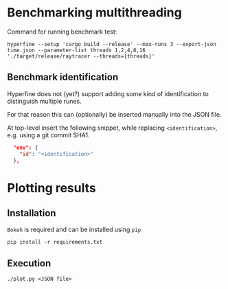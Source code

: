 # Benchmarking multithreading
Command for running benchmark test:
```
hyperfine --setup 'cargo build --release' --max-runs 3 --export-json time.json --parameter-list threads 1,2,4,8,16 './target/release/raytracer --threads={threads}'
```

## Benchmark identification
Hyperfine does not (yet?) support adding some kind of identification to distinguish multiple runes.

For that reason this can (optionally) be inserted manually into the JSON file.

At top-level insert the following snippet, while replacing `<identification>`, e.g. using a git commit SHA1.

```JSON
  "env": {
    "id": "<identification>"
  },
```

# Plotting results

## Installation

`Bokeh` is required and can be installed using `pip`

```
pip install -r requirements.txt
```

## Execution
`./plot.py <JSON file>`
